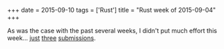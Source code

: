 +++
date = 2015-09-10
tags = ['Rust']
title = "Rust week of 2015-09-04"
+++

As was the case with the past several weeks, I didn\'t put much effort
this week\... [just][] [three][] [submissions].

  [just]: https://github.com/rust-lang/rust/pull/28323
  [three]: https://github.com/rust-lang/rust/pull/28328
  [submissions]: https://github.com/rust-lang/rust/pull/28329
